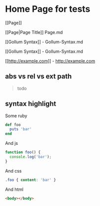 
# Home Page for tests

[[Page]]

[[Page|Page Title]] Page.md

[[Gollum Syntax]] - Gollum-Syntax.md

[[Gollum Syntax]] - Gollum-Syntax.md

[[http://example.com]] - http://example.com

## abs vs rel vs ext path

> todo

## syntax highlight

Some ruby

```ruby
def foo
  puts 'bar'
end
```

And js

```js
function foo() {
  console.log('bar');
}
```

And css

```css
.foo { content: 'bar' }
```

And html

```html
<body></body>
```

